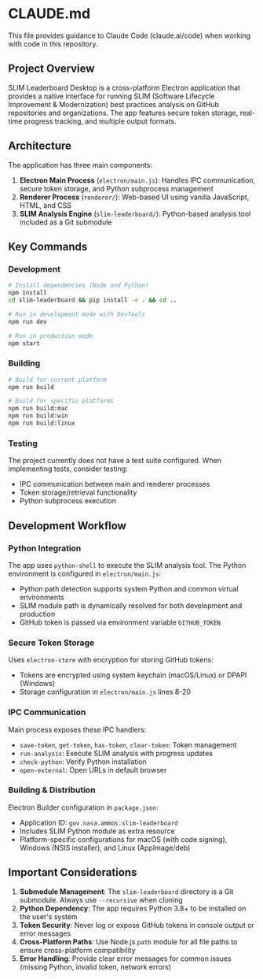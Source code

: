 # CLAUDE.md

This file provides guidance to Claude Code (claude.ai/code) when working with code in this repository.

## Project Overview

SLIM Leaderboard Desktop is a cross-platform Electron application that provides a native interface for running SLIM (Software Lifecycle Improvement & Modernization) best practices analysis on GitHub repositories and organizations. The app features secure token storage, real-time progress tracking, and multiple output formats.

## Architecture

The application has three main components:

1. **Electron Main Process** (`electron/main.js`): Handles IPC communication, secure token storage, and Python subprocess management
2. **Renderer Process** (`renderer/`): Web-based UI using vanilla JavaScript, HTML, and CSS  
3. **SLIM Analysis Engine** (`slim-leaderboard/`): Python-based analysis tool included as a Git submodule

## Key Commands

### Development
```bash
# Install dependencies (Node and Python)
npm install
cd slim-leaderboard && pip install -e . && cd ..

# Run in development mode with DevTools
npm run dev

# Run in production mode
npm start
```

### Building
```bash
# Build for current platform
npm run build

# Build for specific platforms
npm run build:mac
npm run build:win  
npm run build:linux
```

### Testing
The project currently does not have a test suite configured. When implementing tests, consider testing:
- IPC communication between main and renderer processes
- Token storage/retrieval functionality
- Python subprocess execution

## Development Workflow

### Python Integration
The app uses `python-shell` to execute the SLIM analysis tool. The Python environment is configured in `electron/main.js`:
- Python path detection supports system Python and common virtual environments
- SLIM module path is dynamically resolved for both development and production
- GitHub token is passed via environment variable `GITHUB_TOKEN`

### Secure Token Storage
Uses `electron-store` with encryption for storing GitHub tokens:
- Tokens are encrypted using system keychain (macOS/Linux) or DPAPI (Windows)
- Storage configuration in `electron/main.js` lines 8-20

### IPC Communication
Main process exposes these IPC handlers:
- `save-token`, `get-token`, `has-token`, `clear-token`: Token management
- `run-analysis`: Execute SLIM analysis with progress updates
- `check-python`: Verify Python installation
- `open-external`: Open URLs in default browser

### Building & Distribution
Electron Builder configuration in `package.json`:
- Application ID: `gov.nasa.ammos.slim-leaderboard`
- Includes SLIM Python module as extra resource
- Platform-specific configurations for macOS (with code signing), Windows (NSIS installer), and Linux (AppImage/deb)

## Important Considerations

1. **Submodule Management**: The `slim-leaderboard` directory is a Git submodule. Always use `--recursive` when cloning
2. **Python Dependency**: The app requires Python 3.8+ to be installed on the user's system
3. **Token Security**: Never log or expose GitHub tokens in console output or error messages
4. **Cross-Platform Paths**: Use Node.js `path` module for all file paths to ensure cross-platform compatibility
5. **Error Handling**: Provide clear error messages for common issues (missing Python, invalid token, network errors)